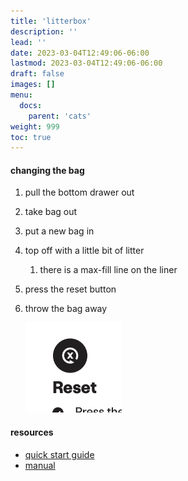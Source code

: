 ```yaml
---
title: 'litterbox'
description: ''
lead: ''
date: 2023-03-04T12:49:06-06:00
lastmod: 2023-03-04T12:49:06-06:00
draft: false
images: []
menu:
  docs:
    parent: 'cats'
weight: 999
toc: true
---
```


#### changing the bag

1. pull the bottom drawer out
2. take bag out
3. put a new bag in
4. top off with a little bit of litter
   1. there is a max-fill line on the liner
5. press the reset button
6. throw the bag away

   ![Image](reset.png 'reset button')

#### resources

- [quick start guide](https://www.litter-robot.com/manual_pdf/Litter-Robot-4-Quick-Start-Guide.pdf)
- [manual](https://www.litter-robot.com/manual_pdf/Litter-Robot-4-Manual.pdf)
